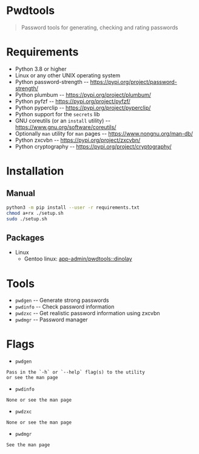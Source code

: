 # Pwdtools

> Password tools for generating, checking and rating passwords

# Requirements

-   Python 3.8 or higher
-   Linux or any other UNIX operating system
-   Python password-strength -- https://pypi.org/project/password-strength/
-   Python plumbum -- https://pypi.org/project/plumbum/
-   Python pyfzf -- https://pypi.org/project/pyfzf/
-   Python pyperclip -- https://pypi.org/project/pyperclip/
-   Python support for the `secrets` lib
-   GNU coreutils (or an `install` utility) -- https://www.gnu.org/software/coreutils/
-   Optionally `man` utility for `man` pages -- https://www.nongnu.org/man-db/
-   Python zxcvbn -- https://pypi.org/project/zxcvbn/
-   Python cryptography -- https://pypi.org/project/cryptography/

# Installation

## Manual

```bash
python3 -m pip install --user -r requirements.txt
chmod a+rx ./setup.sh
sudo ./setup.sh
```

## Packages

-   Linux
    -   Gentoo linux: [app-admin/pwdtools::dinolay](https://ari-web.xyz/gentooatom/app-admin/pwdtools)

# Tools

-   `pwdgen` -- Generate strong passwords
-   `pwdinfo` -- Check password information
-   `pwdzxc` -- Get realistic password information using zxcvbn
-   `pwdmgr` -- Password manager

# Flags

-   `pwdgen`

```
Pass in the `-h` or `--help` flag(s) to the utility
or see the man page
```

-   `pwdinfo`

```
None or see the man page
```

-   `pwdzxc`

```
None or see the man page
```

-   `pwdmgr`

```
See the man page
```
